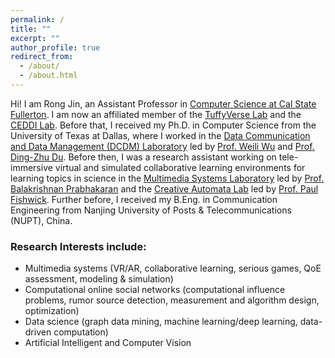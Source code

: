 ```yaml
---
permalink: /
title: ""
excerpt: ""
author_profile: true
redirect_from: 
  - /about/
  - /about.html
---
```

Hi! I am Rong Jin, an Assistant Professor in [Computer Science at Cal State Fullerton](http://www.fullerton.edu/ecs/cs/). 
I am now an affiliated member of the [TuffyVerse Lab](https://tuffyverse-lab.github.io/) and the [CEDDI Lab](https://www.sampsonakwafuo.com/ceddi-lab). Before that, I received my Ph.D. in Computer Science from the University of Texas at Dallas, where I worked in the [Data Communication and Data Management (DCDM) Laboratory](https://theory.utdallas.edu/) led by [Prof. Weili Wu](https://cs.utdallas.edu/people/faculty/wu-weili/) and [Prof. Ding-Zhu Du](https://cs.utdallas.edu/people/faculty/du-ding-zhu/). 
Before then, I was a research assistant working on tele-immersive virtual and simulated collaborative learning environments for learning topics in science in the [Multimedia Systems Laboratory](http://cs.utdallas.edu/multimedialab/) led by [Prof. Balakrishnan Prabhakaran](https://personal.utdallas.edu/~praba/) and the [Creative Automata Lab](https://vimeo.com/89000338) led by [Prof. Paul Fishwick](https://cs.utdallas.edu/people/faculty/fishwick-paul/). Further before, I received my B.Eng. in Communication Engineering from Nanjing University of Posts & Telecommunications (NUPT), China.


### Research Interests include:
* Multimedia systems (VR/AR, collaborative learning, serious games, QoE assessment, modeling & simulation)
* Computational online social networks (computational influence problems, rumor source detection, measurement and algorithm design, optimization)
* Data science (graph data mining, machine learning/deep learning, data-driven computation)
* Artificial Intelligent and Computer Vision


<!--#### Student Assistant Position Available -->
<!-- <p><small> I am always looking for self-motivated undergraduate and graduate students in the Computer Science program with strong interests in above subjects as well as looking to work on research for course credit. If you would like to get involved with my research, take my class Seminar/Project CS first and make an excellent preliminary work. If you have not taken the class but are generally interested, I will typically give you a small project to work on in your spare time. Minimum time commitment for this position is one year. The financial support is considered after a certain probationary period. -->

